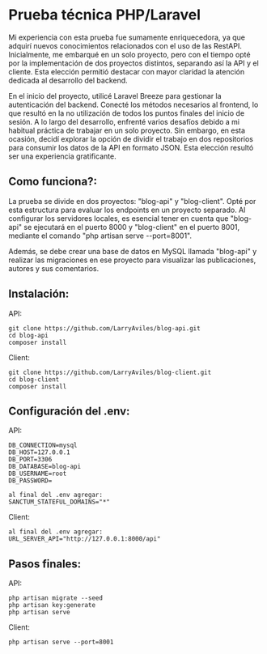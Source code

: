 # Prueba técnica PHP/Laravel

Mi experiencia con esta prueba fue sumamente enriquecedora, ya que adquirí nuevos conocimientos relacionados con el uso de las RestAPI. Inicialmente, me embarqué en un solo proyecto, pero con el tiempo opté por la implementación de dos proyectos distintos, separando así la API y el cliente. Esta elección permitió destacar con mayor claridad la atención dedicada al desarrollo del backend.

En el inicio del proyecto, utilicé Laravel Breeze para gestionar la autenticación del backend. Conecté los métodos necesarios al frontend, lo que resultó en la no utilización de todos los puntos finales del inicio de sesión. A lo largo del desarrollo, enfrenté varios desafíos debido a mi habitual práctica de trabajar en un solo proyecto. Sin embargo, en esta ocasión, decidí explorar la opción de dividir el trabajo en dos repositorios para consumir los datos de la API en formato JSON. Esta elección resultó ser una experiencia gratificante.

## Como funciona?:

La prueba se divide en dos proyectos: "blog-api" y "blog-client". Opté por esta estructura para evaluar los endpoints en un proyecto separado. Al configurar los servidores locales, es esencial tener en cuenta que "blog-api" se ejecutará en el puerto 8000 y "blog-client" en el puerto 8001, mediante el comando "php artisan serve --port=8001".

Además, se debe crear una base de datos en MySQL llamada "blog-api" y realizar las migraciones en ese proyecto para visualizar las publicaciones, autores y sus comentarios.

## Instalación:
API:
```
git clone https://github.com/LarryAviles/blog-api.git
cd blog-api
composer install
```
Client:
```
git clone https://github.com/LarryAviles/blog-client.git
cd blog-client
composer install
```

## Configuración del .env:
API:
```
DB_CONNECTION=mysql
DB_HOST=127.0.0.1
DB_PORT=3306
DB_DATABASE=blog-api
DB_USERNAME=root
DB_PASSWORD=

al final del .env agregar:
SANCTUM_STATEFUL_DOMAINS="*"
```
Client:
```
al final del .env agregar:
URL_SERVER_API="http://127.0.0.1:8000/api"
```

## Pasos finales:
API:
```
php artisan migrate --seed
php artisan key:generate
php artisan serve
```
Client:
```
php artisan serve --port=8001
```
